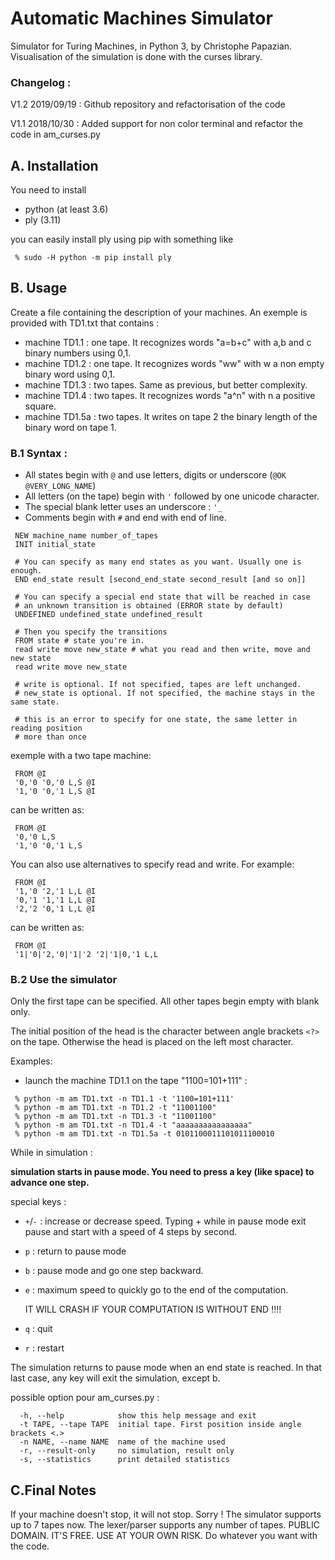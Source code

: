 # Automatic Machines Simulator

Simulator for Turing Machines, in Python 3, by Christophe Papazian.
Visualisation of the simulation is done with the curses library.

### Changelog :
V1.2 2019/09/19 : Github repository and refactorisation of the code

V1.1 2018/10/30 : Added support for non color terminal and
                  refactor the code in am_curses.py

## A. Installation
You need to install
 - python (at least 3.6)
 - ply (3.11)

 you can easily install ply using pip with something like
```
 % sudo -H python -m pip install ply
```
## B. Usage

 Create a file containing the description of your machines.
 An exemple is provided with TD1.txt that contains :
  - machine TD1.1 : one tape. It recognizes words "a=b+c"
    with a,b and c binary numbers using 0,1.
  - machine TD1.2 : one tape. It recognizes words "ww"
    with w a non empty binary word using 0,1.
  - machine TD1.3 : two tapes. Same as previous, but better complexity.
  - machine TD1.4 : two tapes. It recognizes words "a^n" with
    n a positive square.
  - machine TD1.5a : two tapes. It writes on tape 2 the binary length of
    the binary word on tape 1.

### B.1 Syntax :
 - All states begin with `@` and use letters, digits or underscore (`@OK` `@VERY_LONG_NAME`)
 - All letters (on the tape) begin with `'` followed by one unicode character.
 - The special blank letter uses an underscore : `'_`
 - Comments begin with `#` and end with end of line.

```
 NEW machine_name number_of_tapes
 INIT initial_state
 
 # You can specify as many end states as you want. Usually one is enough.
 END end_state result [second_end_state second_result [and so on]]
 
 # You can specify a special end state that will be reached in case
 # an unknown transition is obtained (ERROR state by default)
 UNDEFINED undefined_state undefined_result
 
 # Then you specify the transitions
 FROM state # state you're in.
 read write move new_state # what you read and then write, move and new state
 read write move new_state
 
 # write is optional. If not specified, tapes are left unchanged.
 # new_state is optional. If not specified, the machine stays in the same state.

 # this is an error to specify for one state, the same letter in reading position
 # more than once
```

 exemple with a two tape machine:
```
 FROM @I
 '0,'0 '0,'0 L,S @I
 '1,'0 '0,'1 L,S @I
```
 can be written as:
```
 FROM @I
 '0,'0 L,S
 '1,'0 '0,'1 L,S
```
 You can also use alternatives to specify read and write.  For example:
```
 FROM @I
 '1,'0 '2,'1 L,L @I
 '0,'1 '1,'1 L,L @I
 '2,'2 '0,'1 L,L @I
```
 can be written as:
```
 FROM @I
 '1|'0|'2,'0|'1|'2 '2|'1|0,'1 L,L
```

### B.2 Use the simulator
 Only the first tape can be specified. All other tapes begin empty with blank only.

 The initial position of the head is the character between angle brackets  `<?>` on the tape. 
 Otherwise the head is placed on the left most character.

 Examples:
 - launch the machine TD1.1 on the tape "1100=101+111" :
```
 % python -m am TD1.txt -n TD1.1 -t '1100=101+111'
 % python -m am TD1.txt -n TD1.2 -t "11001100"
 % python -m am TD1.txt -n TD1.3 -t "11001100"
 % python -m am TD1.txt -n TD1.4 -t "aaaaaaaaaaaaaaaa"
 % python -m am TD1.txt -n TD1.5a -t 0101100011101011100010
```

 While in simulation :

 **simulation starts in pause mode. You need to press a key (like space) to advance one step.**

 special keys :
 - `+`/`-` : increase or decrease speed. Typing + while in pause mode exit pause and start
     with a speed of 4 steps by second.
 - `p` : return to pause mode
 - `b` : pause mode and go one step backward.
 - `e` : maximum speed to quickly go to the end of the computation.

      IT WILL CRASH IF YOUR COMPUTATION IS WITHOUT END !!!!
 - `q` : quit
 - `r` : restart

 The simulation returns to pause mode when an end state is reached.
 In that last case, any key will exit the simulation, except b.

 possible option pour am_curses.py :
```
  -h, --help            show this help message and exit
  -t TAPE, --tape TAPE  initial tape. First position inside angle brackets <.>
  -n NAME, --name NAME  name of the machine used
  -r, --result-only     no simulation, result only
  -s, --statistics      print detailed statistics
```

 ## C.Final Notes
  If your machine doesn't stop, it will not stop. Sorry !
  The simulator supports up to 7 tapes now. The lexer/parser supports any number of tapes.
  PUBLIC DOMAIN. IT'S FREE.
  USE AT YOUR OWN RISK.
  Do whatever you want with the code.
